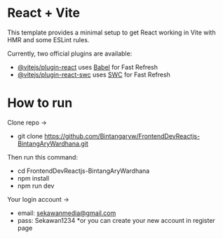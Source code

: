 # React + Vite

This template provides a minimal setup to get React working in Vite with HMR and some ESLint rules.

Currently, two official plugins are available:

- [@vitejs/plugin-react](https://github.com/vitejs/vite-plugin-react/blob/main/packages/plugin-react/README.md) uses [Babel](https://babeljs.io/) for Fast Refresh
- [@vitejs/plugin-react-swc](https://github.com/vitejs/vite-plugin-react-swc) uses [SWC](https://swc.rs/) for Fast Refresh

# How to run
Clone repo ->
- git clone https://github.com/Bintangaryw/FrontendDevReactjs-BintangAryWardhana.git


Then run this command:
- cd FrontendDevReactjs-BintangAryWardhana
- npm install
- npm run dev



Your login account ->
- email: sekawanmedia@gmail.com
- pass: Sekawan1234
*or you can create your new account in register page
